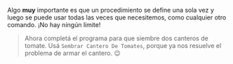 Algo **muy** importante es que un procedimiento se define una sola vez y luego se puede usar todas las veces que necesitemos, como cualquier otro comando. ¡No hay ningún límite!

> Ahora completá el programa para que siembre dos canteros de tomate. Usá `Sembrar Cantero De Tomates`, porque ya nos resuelve el problema de armar el cantero. :wink: 
